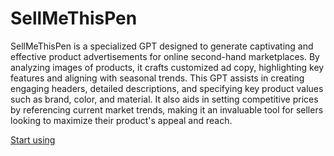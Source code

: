 # SellMeThisPen

SellMeThisPen is a specialized GPT designed to generate captivating and effective product advertisements for online second-hand marketplaces. By analyzing images of products, it crafts customized ad copy, highlighting key features and aligning with seasonal trends. This GPT assists in creating engaging headers, detailed descriptions, and specifying key product values such as brand, color, and material. It also aids in setting competitive prices by referencing current market trends, making it an invaluable tool for sellers looking to maximize their product's appeal and reach.

[Start using](https://chat.openai.com/g/g-cTqsEOE4C)